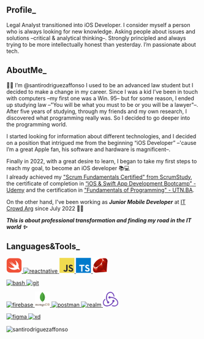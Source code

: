 ## Profile_
Legal Analyst transitioned into iOS Developer. 
I consider myself a person who is always looking for new knowledge. Asking people about issues and solutions –critical & analytical thinking–. 
Strongly principled and always trying to be more intellectually honest than yesterday. I’m passionate about tech.

## AboutMe_
👋🏻 I’m @santirodriguezaffonso I used to be an advanced law student but I decided to make a change in my career. Since I was a kid I’ve been in touch with computers –my first one was a Win. 95– but for some reason, I ended up studying law –"You will be what you must to be or you will be a lawyer"–. 
After five years of studying, through my friends and my own research, I discovered what programming really was. So I decided to go deeper into the programming world.

I started looking for information about different technologies, and I decided on a position that intrigued me from the beginning “iOS Developer” –'cause I’m a great Apple fan, his software and hardware is magnificent–.

Finally in 2022, with a great desire to learn, I began to take my first steps to reach my goal, to become an iOS developer 📚💻      
I already achieved my ["Scrum Fundamentals Certified" from ScrumStudy](https://www.scrumstudy.com/certification/verify?type=SFC&number=920503), the certificate of completion in [“iOS & Swift App Development Bootcamp” - Udemy](https://www.udemy.com/course/ios-13-app-development-bootcamp/) and the certification in ["Fundamentals of Programming" - UTN.BA](https://sceu.frba.utn.edu.ar/e-learning/detalle/curso/338/fundamentos-de-la-programacion?id=999188122).

On the other hand, I've been working as ***Junior Mobile Developer*** at [IT Crowd Arg](https://www.itcrowdarg.com) since July 2022 🙌🏻

**_This is about professional transformation and finding my road in the IT world ✨_**

## Languages&Tools_
<p align="left"> <a href="https://developer.apple.com/swift/" target="_blank" rel="noreferrer"> <img src="https://raw.githubusercontent.com/devicons/devicon/master/icons/swift/swift-original.svg" alt="swift" width="40" height="40"/> </a> <a href="https://reactnative.dev/" target="_blank" rel="noreferrer"> <img src="https://reactnative.dev/img/header_logo.svg" alt="reactnative" width="40" height="40"/> </a> <a href="https://developer.mozilla.org/en-US/docs/Web/JavaScript" target="_blank" rel="noreferrer"> <img src="https://raw.githubusercontent.com/devicons/devicon/master/icons/javascript/javascript-original.svg" alt="javascript" width="40" height="40"/> </a> <a href="https://www.typescriptlang.org/" target="_blank" rel="noreferrer"> <img src="https://raw.githubusercontent.com/devicons/devicon/master/icons/typescript/typescript-original.svg" alt="typescript" width="40" height="40"/> </a> <a href="https://www.ruby-lang.org/en/" target="_blank" rel="noreferrer"> <img src="https://raw.githubusercontent.com/devicons/devicon/master/icons/ruby/ruby-original.svg" alt="ruby" width="40" height="40"/> </a>

<a href="https://www.gnu.org/software/bash/" target="_blank" rel="noreferrer"> <img src="https://www.vectorlogo.zone/logos/gnu_bash/gnu_bash-icon.svg" alt="bash" width="40" height="40"/> </a> <a href="https://git-scm.com/" target="_blank" rel="noreferrer"> <img src="https://www.vectorlogo.zone/logos/git-scm/git-scm-icon.svg" alt="git" width="40" height="40"/> </a> 

<a href="https://firebase.google.com/" target="_blank" rel="noreferrer"> <img src="https://www.vectorlogo.zone/logos/firebase/firebase-icon.svg" alt="firebase" width="40" height="40"/> </a> <a href="https://www.mongodb.com/" target="_blank" rel="noreferrer"> <img src="https://raw.githubusercontent.com/devicons/devicon/master/icons/mongodb/mongodb-original-wordmark.svg" alt="mongodb" width="40" height="40"/> </a> <a href="https://postman.com" target="_blank" rel="noreferrer"> <img src="https://www.vectorlogo.zone/logos/getpostman/getpostman-icon.svg" alt="postman" width="40" height="40"/> </a> <a href="https://realm.io/" target="_blank" rel="noreferrer"> <img src="https://raw.githubusercontent.com/bestofjs/bestofjs-webui/8665e8c267a0215f3159df28b33c365198101df5/public/logos/realm.svg" alt="realm" width="40" height="40"/> </a> <a href="https://redux.js.org" target="_blank" rel="noreferrer"> <img src="https://raw.githubusercontent.com/devicons/devicon/master/icons/redux/redux-original.svg" alt="redux" width="40" height="40"/> </a> 
  
<a href="https://www.figma.com/" target="_blank" rel="noreferrer"> <img src="https://www.vectorlogo.zone/logos/figma/figma-icon.svg" alt="figma" width="40" height="40"/> </a> <a href="https://www.adobe.com/products/xd.html" target="_blank" rel="noreferrer"> <img src="https://cdn.worldvectorlogo.com/logos/adobe-xd.svg" alt="xd" width="40" height="40"/> </a> </p>
  
<p><img align="center" src="https://github-readme-stats.vercel.app/api/top-langs?username=santirodriguezaffonso&show_icons=true&theme=tokyonight&locale=en&layout=compact" alt="santirodriguezaffonso" /></p>


<!---
santirodriguezaffonso/santirodriguezaffonso is a ✨ special ✨ repository because its `README.md` (this file) appears on your GitHub profile.
You can click the Preview link to take a look at your changes.
--->
